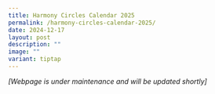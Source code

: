 ```yaml
---
title: Harmony Circles Calendar 2025
permalink: /harmony-circles-calendar-2025/
date: 2024-12-17
layout: post
description: ""
image: ""
variant: tiptap
---
```

<p><em>[Webpage is under maintenance and will be updated shortly]</em>
</p>